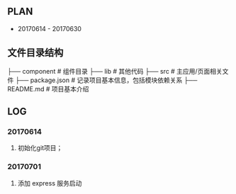 ## PLAN 
- 20170614 - 20170630

## 文件目录结构

├── component       # 组件目录
├── lib             # 其他代码
├── src             # 主应用/页面相关文件
├── package.json    # 记录项目基本信息，包括模块依赖关系
├── README.md       # 项目基本介绍


## LOG
### 20170614
1. 初始化git项目；

### 20170701
1. 添加 express 服务启动
